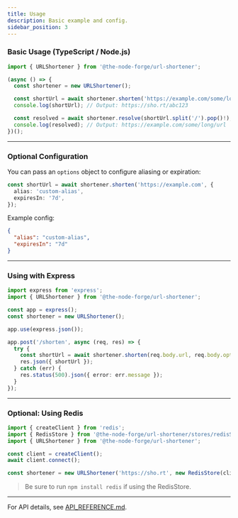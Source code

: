 ```yaml
---
title: Usage
description: Basic example and config.
sidebar_position: 3
---
```


### Basic Usage (TypeScript / Node.js)

```ts
import { URLShortener } from '@the-node-forge/url-shortener';

(async () => {
  const shortener = new URLShortener();

  const shortUrl = await shortener.shorten('https://example.com/some/long/url');
  console.log(shortUrl); // Output: https://sho.rt/abc123

  const resolved = await shortener.resolve(shortUrl.split('/').pop()!);
  console.log(resolved); // Output: https://example.com/some/long/url
})();
```

---

### Optional Configuration

You can pass an `options` object to configure aliasing or expiration:

```ts
const shortUrl = await shortener.shorten('https://example.com', {
  alias: 'custom-alias',
  expiresIn: '7d',
});
```

Example config:

```json
{
  "alias": "custom-alias",
  "expiresIn": "7d"
}
```

---

### Using with Express

```ts
import express from 'express';
import { URLShortener } from '@the-node-forge/url-shortener';

const app = express();
const shortener = new URLShortener();

app.use(express.json());

app.post('/shorten', async (req, res) => {
  try {
    const shortUrl = await shortener.shorten(req.body.url, req.body.options);
    res.json({ shortUrl });
  } catch (err) {
    res.status(500).json({ error: err.message });
  }
});
```

---

### Optional: Using Redis

```ts
import { createClient } from 'redis';
import { RedisStore } from '@the-node-forge/url-shortener/stores/redisStore';
import { URLShortener } from '@the-node-forge/url-shortener';

const client = createClient();
await client.connect();

const shortener = new URLShortener('https://sho.rt', new RedisStore(client));
```

> Be sure to run `npm install redis` if using the RedisStore.

---

For API details, see [API_REFERENCE.md](./API_REFERENCE.md).
